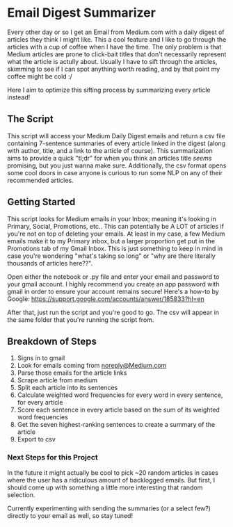 # Email Digest Summarizer

Every other day or so I get an Email from Medium.com with a daily digest of articles they think I might like.
This a cool feature and I like to go through the articles with a cup of coffee when I have the time. The only problem is
that Medium articles are prone to click-bait titles that don't necessarily represent what the article is actully about.
Usually I have to sift through the articles, skimming to see if I can spot anything worth reading, and by that point my coffee might be cold :/

Here I aim to optimize this sifting process by summarizing every article instead!

## The Script

This script will access your Medium Daily Digest emails and return a csv file containing 7-sentence summaries of every article linked in the digest 
(along with author, title, and a link to the article of course). This summarization aims to provide a quick "tl;dr" for when you think an articles title
*seems* promising, but you just wanna make sure. Additionally, the csv format opens some cool doors in case anyone is curious to run some NLP on any of their
recommended articles.

## Getting Started
This script looks for Medium emails in your Inbox; meaning it's looking in Primary, Social, Promotions, etc.. This can potentially be A LOT of articles if you're not
on top of deleting your emails. At least in my case, a few Medium emails make it to my Primary inbox, but a larger proportion get put in the Promotions tab of 
my Gmail Inbox. This is just something to keep in mind in case you're wondering "what's taking so long" or "why are there literally thousands of articles here??".

Open either the notebook or .py file and enter your email and password to your gmail account. I highly recommend you create an app password with gmail in order to ensure your
account remains secure! Here's a how-to by Google: https://support.google.com/accounts/answer/185833?hl=en

After that, just run the script and you're good to go. The csv will appear in the same folder that you're running the script from. 


## Breakdown of Steps

1. Signs in to gmail
2. Look for emails coming from noreply@Medium.com
3. Parse those emails for the article links
4. Scrape article from medium
5. Split each article into its sentences
6. Calculate weighted word frequencies for every word in every sentence, for every article
7. Score each sentence in every article based on the sum of its weighted word frequencies
8. Get the seven highest-ranking sentences to create a summary of the article
9. Export to csv


### Next Steps for this Project
In the future it might actually be cool to pick  ~20 random articles in cases where the user has a ridiculous amount of backlogged emails. But first, I should come up with
something a little more interesting that random selection.

Currently experimenting with sending the summaries (or a select few?) directly to your email as well, so stay tuned!

